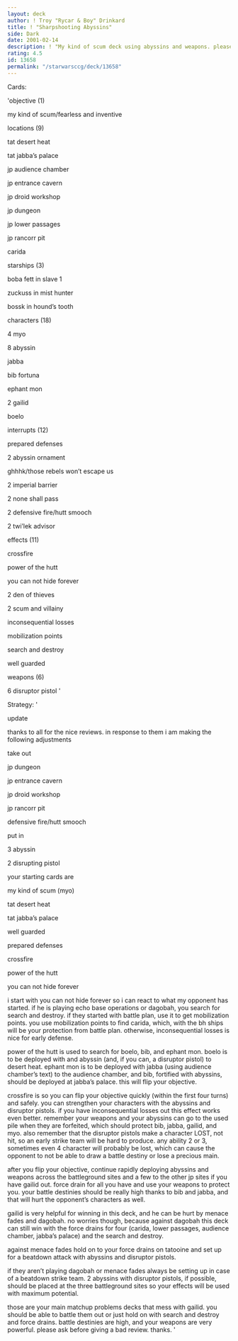 ```yaml
---
layout: deck
author: ! Troy "Rycar & Boy" Drinkard
title: ! "Sharpshooting Abyssins"
side: Dark
date: 2001-02-14
description: ! "My kind of scum deck using abyssins and weapons. please ask questions before giving it a bad rating. i just got decktech and it’s important that i don’t get low ratings. thanks a lot."
rating: 4.5
id: 13658
permalink: "/starwarsccg/deck/13658"
---
```

Cards: 

'objective (1)

my kind of scum/fearless and inventive


locations (9)

tat desert heat

tat jabba’s palace

jp audience chamber

jp entrance cavern

jp droid workshop

jp dungeon

jp lower passages

jp rancorr pit

carida


starships (3)

boba fett in slave 1

zuckuss in mist hunter

bossk in hound’s tooth


characters (18)

4 myo

8 abyssin

jabba

bib fortuna 

ephant mon

2 gailid

boelo


interrupts (12)

prepared defenses

2 abyssin ornament

ghhhk/those rebels won’t escape us

2 imperial barrier

2 none shall pass

2 defensive fire/hutt smooch

2 twi’lek advisor


effects (11)

crossfire

power of the hutt

you can not hide forever

2 den of thieves

2 scum and villainy

inconsequential losses

mobilization points

search and destroy

well guarded


weapons (6)

6 disruptor pistol '

Strategy: '

update

 thanks to all for the nice reviews. in response to them i am making the following adjustments

take out

jp dungeon

jp entrance cavern

jp droid workshop

jp rancorr pit

defensive fire/hutt smooch


put in

3 abyssin

2 disrupting pistol



your starting cards are

my kind of scum (myo)

tat desert heat

tat jabba’s palace

well guarded

prepared defenses

crossfire

power of the hutt

you can not hide forever


i start with you can not hide forever so i can react to what my opponent has started. if he is playing echo base operations or dagobah, you search for search and destroy. if they started with battle plan, use it to get mobilization points. you use mobilization points to find carida, which, with the bh ships will be your protection from battle plan. otherwise, inconsequential losses is nice for early defense.


power of the hutt is used to search for boelo, bib, and ephant mon. boelo is to be deployed with and abyssin (and, if you can, a disruptor pistol) to desert heat. ephant mon is to be deployed with jabba (using audience chamber’s text) to the audience chamber, and bib, fortified with abyssins, should be deployed at jabba’s palace. this will flip your objective.


crossfire is so you can flip your objective quickly (within the first four turns) and safely. you can strengthen your characters with the abyssins and disruptor pistols. if you have inconsequential losses out this effect works even better. remember your weapons and your abyssins can go to the used pile when they are forfeited, which should protect bib, jabba, gailid, and myo. also remember that the disruptor pistols make a character LOST, not hit, so an early strike team will be hard to produce. any ability 2 or 3, sometimes even 4 character will probably be lost, which can cause the opponent to not be able to draw a battle destiny or lose a precious main.


after you flip your objective, continue rapidly deploying abyssins and weapons across the battleground sites and a few to the other jp sites if you have gailid out. force drain for all you have and use your weapons to protect you. your battle destinies should be really high thanks to bib and jabba, and that will hurt the opponent’s characters as well. 

gailid is very helpful for winning in this deck, and he can be hurt by menace fades and dagobah. no worries though, because against dagobah this deck can still win with the force drains for four (carida, lower passages, audience chamber, jabba’s palace) and the search and destroy. 

against menace fades hold on to your force drains on tatooine and set up for a beatdown attack with abyssins and disruptor pistols. 

if they aren’t playing dagobah or menace fades always be setting up in case of a beatdown strike team. 2 abyssins with disruptor pistols, if possible, should be placed at the three battleground sites so your effects will be used with maximum potential.

those are your main matchup problems decks that mess with gailid. you should be able to battle them out or just hold on with search and destroy and force drains. battle destinies are high, and your weapons are very powerful. please ask before giving a bad review. thanks.  '
